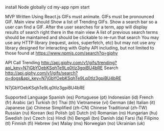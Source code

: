 install Node globally
cd my-app
npm start

MVP
Written Using React.js
GIFs must animate.
GIFs must be pronounced GIF.
Main view should
Show a list of Trending GIFs.
Show a search bar so a user can find a GIF.
After the user searches for a term, app will display results of search right there in the main view
A list of previous search terms should be maintained and should be clickable to re-run that search
You may use any HTTP library (request, axios, superfetch, etc) but may not use any library designed for interacting with Giphy API including, but not limited to those found at https://www.npmjs.com/search?q=giphy

API Call
Trending
http://api.giphy.com/v1/gifs/trending?api_key=N7jGbYOebKSqhTe9Lq0tIz3gpiBU4bRE
Search
http://api.giphy.com/v1/gifs/search?q=dogs&api_key=N7jGbYOebKSqhTe9Lq0tIz3gpiBU4bRE

N7jGbYOebKSqhTe9Lq0tIz3gpiBU4bRE

Supported Language
Spanish (es)
Portuguese (pt)
Indonesian (id)
French (fr)
Arabic (ar)
Turkish (tr)
Thai (th)
Vietnamese (vi)
German (de)
Italian (it)
Japanese (ja)
Chinese Simplified (zh-CN)
Chinese Traditional (zh-TW)
Russian (ru)
Korean (ko)
Polish (pl)
Dutch (nl)
Romanian (ro)
Hungarian (hu)
Swedish (sv)
Czech (cs)
Hindi (hi)
Bengali (bn)
Danish (da)
Farsi (fa)
Filipino (tl)
Finnish (fi)
Hebrew (iw)
Malay (ms)
Norwegian (no)
Ukrainian (uk)
